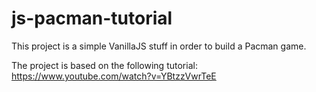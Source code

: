 # js-pacman-tutorial

This project is a simple VanillaJS stuff in order to build a Pacman game.

The project is based on the following tutorial: https://www.youtube.com/watch?v=YBtzzVwrTeE
